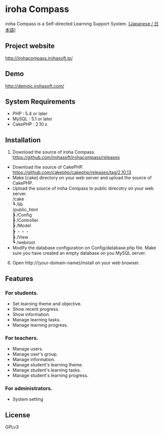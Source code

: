 # iroha Compass
iroha Compass is a Self-directed Learning Support System.  [[Japanese / 日本語]](/README.jp.md)

## Project website
http://irohacompass.irohasoft.jp/

## Demo
http://demoic.irohasoft.com/

## System Requirements
* PHP : 5.4 or later
* MySQL : 5.1 or later
* CakePHP : 2.10.x

## Installation
1. Download the source of iroha Compass.
https://github.com/irohasoft/irohacompass/releases
* Download the source of CakePHP.
https://github.com/cakephp/cakephp/releases/tag/2.10.13
* Make [cake] directory on your web server and upload the source of CakePHP.
* Upload the source of iroha Compass to public direcotry on your web server.  
/cake  
┗ /lib  
/public_html  
┣ /Config  
┣ /Controller  
┣ /Model  
┣ ・・・  
┣ /View  
┗ /webroot  
* Modify the database configuration on Config/database.php file.
Make sure you have created an empty database on you MySQL server.
6. Open http://(your-domain-name)/install on your web browser.

## Features

### For students.

- Set learning theme and objective.
- Show recent progress.
- Show information.
- Manage learning tasks.
- Manage learning progress.

### For teachers.
- Manage users.
- Manage user's group.
- Manage information.
- Manage student's learning theme.
- Manage student's learning tasks.
- Manage student's learning progress.

### For administrators.
- System setting

## License
GPLv3
